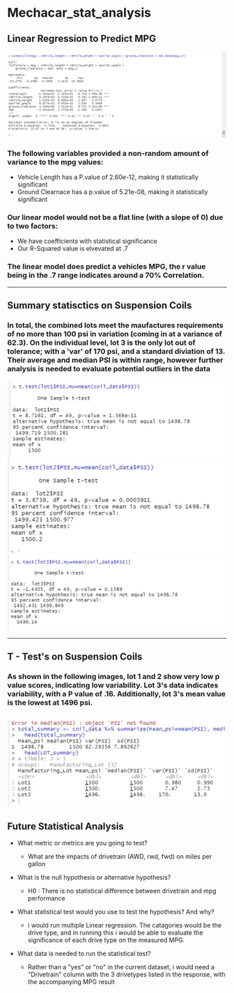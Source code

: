 # Mechacar_stat_analysis

## Linear Regression to Predict MPG
![Image alt text](MPG_Linear_model.jpg)

### The following variables provided a non-random amount of variance to the mpg values:
- Vehicle Length has a P.value of 2.60e-12, making it statistically significant 
- Ground Clearnace has a p.value of 5.21e-08, making it statistically significant
### Our linear model would not be a flat line (with a slope of 0) due to two factors:
- We have coefficients with statistical significance 
- Our R-Squared value is elvevated at .7 
### The linear model does predict a vehicles MPG, the r value being in the .7 range indicates around a 70% Correlation. 

----
## Summary statisctics on Suspension Coils 
### In total, the combined lots meet the maufactures requirements of no more than 100 psi in variation (coming in at a variance of 62.3). On the individual level, lot 3 is the only lot out of tolerance; with a 'var' of 170 psi, and a standard diviation of 13. Their average and median PSI is within range, however further analysis is needed to evaluate potential outliers in the data
![Image alt text](T.test_lot1_vs_population.jpg)
![Image alt text](T.test_lot2_vs_population.jpg)
![Image alt text](T.test_lot3_vs_population.jpg)

---
## T - Test's on Suspension Coils
### As shown in the following images, lot 1 and 2 show very low p value scores, indicating low variability. Lot 3's data indicates variability, with a P value of .16. Additionally, lot 3's mean value is the lowest at 1496 psi. 
![Image alt text](TOTAL_and_LOT_PSI.jpg)
---
## Future Statistical Analysis 
- What metric or metrics are you going to test?
    
    - What are the impacts of drivetrain (AWD, rwd, fwd) on miles per gallon

- What is the null hypothesis or alternative hypothesis?

    - H0 : There is no statistical difference between drivetrain and mpg performance 
- What statistical test would you use to test the hypothesis? And why?

    - i would run multiple Linear regression. The catagories would be the drive type, and in running this i would be able to evaluate the significance of each drive type on the measured MPG.  
- What data is needed to run the statistical test?

    - Rather than a "yes" or "no" in the current dataset, i would need a "Drivetrain" column with the 3 drivetypes listed in the response, with the accompanying MPG result

